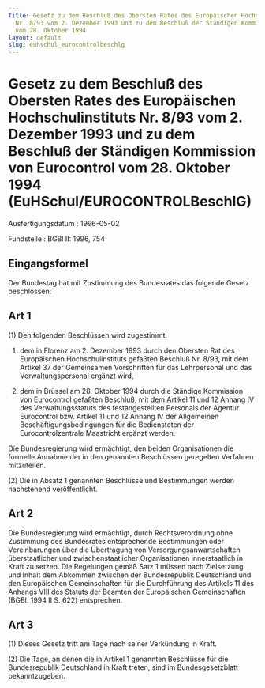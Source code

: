 ```yaml
---
Title: Gesetz zu dem Beschluß des Obersten Rates des Europäischen Hochschulinstituts
  Nr. 8/93 vom 2. Dezember 1993 und zu dem Beschluß der Ständigen Kommission von Eurocontrol
  vom 28. Oktober 1994
layout: default
slug: euhschul_eurocontrolbeschlg
---
```


# Gesetz zu dem Beschluß des Obersten Rates des Europäischen Hochschulinstituts Nr. 8/93 vom 2. Dezember 1993 und zu dem Beschluß der Ständigen Kommission von Eurocontrol vom 28. Oktober 1994 (EuHSchul/EUROCONTROLBeschlG)

Ausfertigungsdatum
:   1996-05-02

Fundstelle
:   BGBl II: 1996, 754



## Eingangsformel

Der Bundestag hat mit Zustimmung des Bundesrates das folgende Gesetz
beschlossen:


## Art 1

(1) Den folgenden Beschlüssen wird zugestimmt:

1.  dem in Florenz am 2. Dezember 1993 durch den Obersten Rat des
    Europäischen Hochschulinstituts gefaßten Beschluß Nr. 8/93, mit dem
    Artikel 37 der Gemeinsamen Vorschriften für das Lehrpersonal und das
    Verwaltungspersonal ergänzt wird,


2.  dem in Brüssel am 28. Oktober 1994 durch die Ständige Kommission von
    Eurocontrol gefaßten Beschluß, mit dem Artikel 11 und 12 Anhang IV des
    Verwaltungsstatuts des festangestellten Personals der Agentur
    Eurocontrol bzw. Artikel 11 und 12 Anhang IV der Allgemeinen
    Beschäftigungsbedingungen für die Bediensteten der Eurocontrolzentrale
    Maastricht ergänzt werden.



Die Bundesregierung wird ermächtigt, den beiden Organisationen die
formelle Annahme der in den genannten Beschlüssen geregelten Verfahren
mitzuteilen.

(2) Die in Absatz 1 genannten Beschlüsse und Bestimmungen werden
nachstehend veröffentlicht.


## Art 2

Die Bundesregierung wird ermächtigt, durch Rechtsverordnung ohne
Zustimmung des Bundesrates entsprechende Bestimmungen oder
Vereinbarungen über die Übertragung von Versorgungsanwartschaften
überstaatlicher und zwischenstaatlicher Organisationen innerstaatlich
in Kraft zu setzen. Die Regelungen gemäß Satz 1 müssen nach
Zielsetzung und Inhalt dem Abkommen zwischen der Bundesrepublik
Deutschland und den Europäischen Gemeinschaften für die Durchführung
des Artikels 11 des Anhangs VIII des Statuts der Beamten der
Europäischen Gemeinschaften (BGBl. 1994 II S. 622) entsprechen.


## Art 3

(1) Dieses Gesetz tritt am Tage nach seiner Verkündung in Kraft.

(2) Die Tage, an denen die in Artikel 1 genannten Beschlüsse für die
Bundesrepublik Deutschland in Kraft treten, sind im Bundesgesetzblatt
bekanntzugeben.


